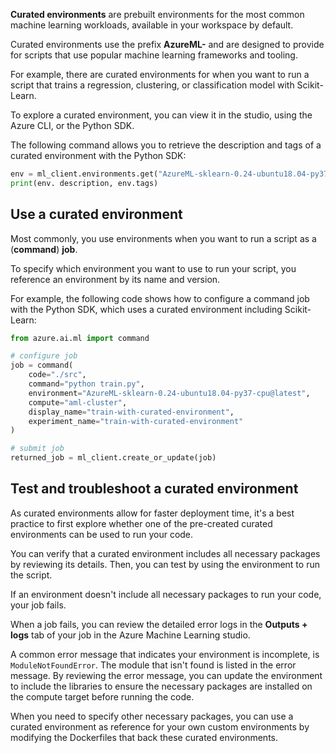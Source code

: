 
**Curated environments** are prebuilt environments for the most common machine learning workloads, available in your workspace by default.

Curated environments use the prefix **AzureML-** and are designed to provide for scripts that use popular machine learning frameworks and tooling.

For example, there are curated environments for when you want to run a script that trains a regression, clustering, or classification model with Scikit-Learn.

To explore a curated environment, you can view it in the studio, using the Azure CLI, or the Python SDK. 

The following command allows you to retrieve the description and tags of a curated environment with the Python SDK:

```python
env = ml_client.environments.get("AzureML-sklearn-0.24-ubuntu18.04-py37-cpu", version=44)
print(env. description, env.tags)
```

## Use a curated environment

Most commonly, you use environments when you want to run a script as a (**command**) **job**.

To specify which environment you want to use to run your script, you reference an environment by its name and version.

For example, the following code shows how to configure a command job with the Python SDK, which uses a curated environment including Scikit-Learn:

```python
from azure.ai.ml import command

# configure job
job = command(
    code="./src",
    command="python train.py",
    environment="AzureML-sklearn-0.24-ubuntu18.04-py37-cpu@latest",
    compute="aml-cluster",
    display_name="train-with-curated-environment",
    experiment_name="train-with-curated-environment"
)

# submit job
returned_job = ml_client.create_or_update(job)
```

## Test and troubleshoot a curated environment

As curated environments allow for faster deployment time, it's a best practice to first explore whether one of the pre-created curated environments can be used to run your code.

You can verify that a curated environment includes all necessary packages by reviewing its details. Then, you can test by using the environment to run the script.

If an environment doesn't include all necessary packages to run your code, your job fails.

When a job fails, you can review the detailed error logs in the **Outputs + logs** tab of your job in the Azure Machine Learning studio.

A common error message that indicates your environment is incomplete, is `ModuleNotFoundError`. The module that isn't found is listed in the error message. By reviewing the error message, you can update the environment to include the libraries to ensure the necessary packages are installed on the compute target before running the code.

When you need to specify other necessary packages, you can use a curated environment as reference for your own custom environments by modifying the Dockerfiles that back these curated environments.
